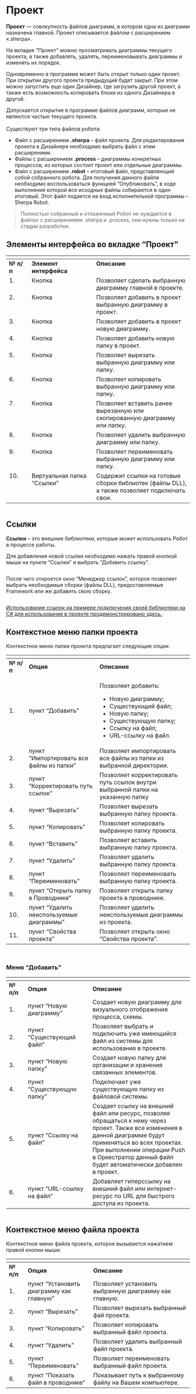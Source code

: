 # Проект

**Проект** — совокупность файлов диаграмм, в котором одна из диаграмм назначена главной. Проект описывается файлом с расширением «.sherpa».&#x20;

На вкладке “Проект” можно просматривать диаграммы текущего проекта, а также добавлять, удалять, переименовывать диаграммы и изменять их порядок.

Одновременно в программе может быть открыт только один проект. При открытии другого проекта предыдущий будет закрыт. При этом можно запустить еще один Дизайнер, где загрузить другой проект, а также есть возможность копировать блоки из одного Дизайнера в другой.

Допускается открытие в программе файлов диаграмм, которые не являются частью текущего проекта.\
\
Существуют три типа файлов робота:

* Файл с расширением **.sherpa** – файл проекта. Для редактирования проекта в Дизайнере необходимо выбрать файл с этим расширением.
* Файлы с расширением **.process** – диаграммы конкретных процессов, из которых состоит проект или отдельные диаграммы.
* Файл с расширением **.robot** – итоговый файл, представляющий собой собранного робота. Для получения данного файла необходимо воспользоваться функцией “Опубликовать”, в ходе выполнения которой все исходные файлы собираются в один итоговый. Этот файл подается на вход исполнительной программы – Sherpa Robot.

> Полностью собранный и отлаженный Робот не нуждается в файлах с расширениями .sherpa и .process, они нужны только на стадии разработки.

## Элементы интерфейса во вкладке “Проект”

<table data-header-hidden><thead><tr><th width="57" valign="top"></th><th width="193" valign="top"></th><th width="314" valign="top"></th></tr></thead><tbody><tr><td valign="top"><strong>№ п/п</strong></td><td valign="top"><strong>Элемент интерфейса</strong></td><td valign="top"><strong>Описание</strong></td></tr><tr><td valign="top">1.</td><td valign="top">Кнопка <img src="../../../../.gitbook/assets/2025-08-05_20-19-34.png" alt=""> </td><td valign="top">Позволяет сделать выбранную диаграмму главной в проекте.</td></tr><tr><td valign="top">2.</td><td valign="top">Кнопка <img src="../../../../.gitbook/assets/2025-08-05_20-28-04.png" alt=""></td><td valign="top">Позволяет добавить в проект выбранную диаграмму в проект.</td></tr><tr><td valign="top">3.</td><td valign="top">Кнопка <img src="../../../../.gitbook/assets/2025-08-05_20-28-54.png" alt=""></td><td valign="top">Позволяет добавить в проект новую диаграмму.</td></tr><tr><td valign="top">4.</td><td valign="top">Кнопка <img src="../../../../.gitbook/assets/2025-08-05_20-29-14.png" alt=""></td><td valign="top">Позволяет добавить новую папку в проект.</td></tr><tr><td valign="top">5.</td><td valign="top">Кнопка <img src="../../../../.gitbook/assets/2025-08-05_20-29-52.png" alt=""></td><td valign="top">Позволяет вырезать выбранную диаграмму или папку.</td></tr><tr><td valign="top">6.</td><td valign="top">Кнопка <img src="../../../../.gitbook/assets/2025-08-05_20-30-14.png" alt=""></td><td valign="top">Позволяет копировать выбранную диаграмму или папку.</td></tr><tr><td valign="top">7.</td><td valign="top">Кнопка <img src="../../../../.gitbook/assets/2025-08-05_20-30-42.png" alt=""></td><td valign="top">Позволяет вставить ранее вырезанную или скопированную диаграмму или папку.</td></tr><tr><td valign="top">8.</td><td valign="top">Кнопка <img src="../../../../.gitbook/assets/2025-08-05_20-31-10.png" alt=""></td><td valign="top">Позволяет удалить выбранную диаграмму или папку.</td></tr><tr><td valign="top">9.</td><td valign="top">Кнопка <img src="../../../../.gitbook/assets/2025-08-05_20-31-40.png" alt=""></td><td valign="top">Позволяет переименовать выбранную диаграмму или папку.</td></tr><tr><td valign="top">10.</td><td valign="top">Виртуальная папка “Ссылки” <img src="../../../../.gitbook/assets/2025-08-05_20-27-00.png" alt=""></td><td valign="top">Содержит ссылки на готовые сборки библиотек (файлы DLL), а также позволяет подключать свои.</td></tr></tbody></table>

<figure><img src="../../../../.gitbook/assets/изображение (7) (1).png" alt=""><figcaption></figcaption></figure>

## Ссылки

**Ссылки** – это внешние библиотеки, которые может использовать Робот в процессе работы.

Для добавления новой ссылки необходимо нажать правой кнопкой мыши на пункте “Ссылки” и выбрать “Добавить ссылку”.

<figure><img src="../../../../.gitbook/assets/изображение (2) (1) (1).png" alt=""><figcaption></figcaption></figure>

После чего откроется окно “Менеджер ссылок”, которое позволяет выбрать необходимые сборки (файлы DLL), предоставляемые Framework или же добавить свою сборку.

<figure><img src="../../../../.gitbook/assets/изображение (1) (1) (1) (1) (1).png" alt=""><figcaption></figcaption></figure>

[Использование ссылок на примере подключения своей библиотеки на С# для использования в проекте продемонстрировано здесь.](https://sherparpa.ru/ucontent/?07)

## Контекстное меню папки проекта

Контекстное меню папки проекта предлагает следующие опции:

<table data-header-hidden><thead><tr><th width="59"></th><th width="240"></th><th width="375"></th></tr></thead><tbody><tr><td><strong>№ п/п</strong></td><td><strong>Опция</strong></td><td><strong>Описание</strong></td></tr><tr><td>1.</td><td>пункт “Добавить”</td><td><p>Позволяет добавить:</p><ul><li>Новую диаграмму;</li><li>Существующий файл;</li><li>Новую папку;</li><li>Существующую папку;</li><li>Ссылку на файл;</li><li>URL-ссылку на файл.</li></ul></td></tr><tr><td>2.</td><td>пункт “Импортировать все файлы из папки”</td><td>Позволяет импортировать все файлы из папки из выбранной директории.</td></tr><tr><td>3. </td><td>пункт “Корректировать путь ссылок”</td><td>Позволяет корректировать путь ссылок внутри выбранной папки на указанную папку</td></tr><tr><td>4.</td><td>пункт “Вырезать”</td><td>Позволяет вырезать выбранную папку проекта. </td></tr><tr><td>5.</td><td>пункт “Копировать”</td><td>Позволяет копировать выбранную папку проекта. </td></tr><tr><td>6.</td><td>пункт “Вставить”</td><td>Позволяет вставить выбранную папку проекта. </td></tr><tr><td>7.</td><td>пункт “Удалить”</td><td>Позволяет удалить выбранную папку проекта.  </td></tr><tr><td>8.</td><td>пункт “Переименовать”</td><td>Позволяет переименовать выбранную папку проекта.  </td></tr><tr><td>9.</td><td>пункт “Открыть папку в Проводнике”</td><td>Позволяет открыть папку проекта в проводнике.</td></tr><tr><td>10.</td><td>пункт “Удалить неиспользуемые диаграммы”</td><td>Позволяет удалить неиспользуемые диаграммы из проекта.</td></tr><tr><td>11.</td><td>пункт “Свойства проекта”</td><td>Позволяет открыть окно “Свойства проекта”.</td></tr></tbody></table>

<figure><img src="https://lh7-rt.googleusercontent.com/docsz/AD_4nXcPIcQrV_kT6ZR1RfZ79tyiT4HtI7CUnS5X4B2sFAMaySR_li_TX3WPpl5Uo2Pp260FmyURlHBJB-7etgEocwHxsh5RZliWUh1KLFX09iIPBg6h5Laf0X4uzCyz53vwSjY39TF-DgoSKuYZMK15ZvDdJ0Ux?key=hkb4d-2cPaGQ51ygcyhvzQ" alt=""><figcaption></figcaption></figure>

<figure><img src="../../../../.gitbook/assets/изображение (3) (1) (1).png" alt=""><figcaption></figcaption></figure>

### Меню “Добавить”

<table data-header-hidden><thead><tr><th width="53"></th><th width="187"></th><th width="388"></th></tr></thead><tbody><tr><td><strong>№ п/п</strong></td><td><strong>Опция</strong></td><td><strong>Описание</strong></td></tr><tr><td>1.</td><td>пункт “Новую диаграмму”</td><td>Создает новую диаграмму для визуального отображения процесса, схемы.</td></tr><tr><td>2.</td><td>пункт “Существующий файл”</td><td>Позволяет выбрать и подключить уже имеющийся файл из системы для использования в проекте.</td></tr><tr><td>3.</td><td>пункт “Новую папку”</td><td>Создает новую папку для организации и хранения связанных элементов.</td></tr><tr><td>4.</td><td>пункт “Существующую папку”</td><td>Подключает уже существующую папку из файловой системы.</td></tr><tr><td>5.</td><td>пункт “Ссылку на файл”</td><td>Создает ссылку на внешний файл или ресурс, позволяя обращаться к нему через проект. Также все изменения в данной диаграмме будут применяться во всех проектах. При выполнении операции Push в Оркестратор данный файл будет автоматически добавлен в проект.</td></tr><tr><td>6.</td><td>пункт “URL-ссылку на файл”</td><td>Добавляет гиперссылку на внешний файл или интернет-ресурс по URL для быстрого доступа из проекта.</td></tr></tbody></table>

<figure><img src="../../../../.gitbook/assets/2025-08-05_21-52-05.png" alt=""><figcaption></figcaption></figure>

## Контекстное меню файла проекта

Контекстное меню файла проекта, которое вызывается нажатием правой кнопки мыши:

<table data-header-hidden><thead><tr><th width="53"></th><th width="187"></th><th width="388"></th></tr></thead><tbody><tr><td><strong>№ п/п</strong></td><td><strong>Опция</strong></td><td><strong>Описание</strong></td></tr><tr><td>1.</td><td>пункт “Установить диаграмму как главную”</td><td>Позволяет установить выбранную диаграмму как главную.</td></tr><tr><td>2.</td><td>пункт “Вырезать”</td><td>Позволяет вырезать выбранный фай проекта. </td></tr><tr><td>3.</td><td>пункт “Копировать”</td><td>Позволяет копировать выбранный файл проекта. </td></tr><tr><td>4.</td><td>пункт “Удалить”</td><td>Позволяет удалить выбранный файл проекта.  </td></tr><tr><td>5.</td><td>пункт “Переименовать”</td><td>Позволяет переименовать выбранный файл проекта.  </td></tr><tr><td>6.</td><td>пункт “Показать файл в проводнике”</td><td>Показывает путь к выбранному файлу на Вашем компьютере.</td></tr></tbody></table>

<figure><img src="../../../../.gitbook/assets/изображение (2) (1) (1) (1).png" alt=""><figcaption></figcaption></figure>
